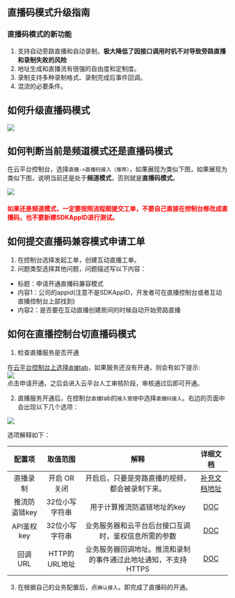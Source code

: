 ## 直播码模式升级指南

### 直播码模式的新功能

1. 支持自动旁路直播和自动录制，**极大降低了因接口调用时机不对导致旁路直播和录制失败的风险**
2. 地址生成和直播流有很强的自由度和定制度。
2. 录制支持多种录制格式、录制完成后事件回调。
3. 混流的必要条件。

## 如何升级直播码模式

![](http://imgcache.tcecqpoc.fsphere.cn/image/mc.qcloudimg.com/static/img/2bcf5926caa034e205b96ad0b85bc24d/C9F9849C-7E9C-4BFA-85EB-CCC266F8B15F.png)<br/>

## 如何判断当前是频道模式还是直播码模式

在云平台控制台，选择`直播->直播码接入（推荐）`，如果展现为类似下图，如果展现为类似下图，说明当前还是处于**频道模式**，否则就是**直播码模式**。

![](http://imgcache.tcecqpoc.fsphere.cn/image/mc.qcloudimg.com/static/img/488c132a42470912ec4c49091a041cb9/4.png)<br/>

#### <font color='red'>如果还是频道模式，一定要按照流程图提交工单，不要自己直接在控制台修改成直播码，也不要新建SDKAppID进行测试。</font>

## 如何提交直播码兼容模式申请工单

1. 在控制台选择发起工单，创建互动直播工单。
2. 问题类型选择其他问题，问题描述写以下内容：

* 标题：申请开通直播码兼容模式
* 内容1：公司的appid(注意不是SDKAppID，开发者可在直播控制台或者互动直播控制台上部找到)
* 内容2：是否要在互动直播创建房间的时候自动开始旁路直播

## 如何在直播控制台切直播码模式

1. 检查直播服务是否开通<br/>

在[云平台控制台上选择`直播`tab](http://console.tcecqpoc.fsphere.cn/live)，如果服务还没有开通，则会有如下提示:<br/>
![](http://imgcache.tcecqpoc.fsphere.cn/image/mc.qcloudimg.com/static/img/c40ff3b85b3ad9c0cb03170948d93555/image.png)<br/>
点击申请开通，之后会进入云平台人工审核阶段，审核通过后即可开通。

2. 直播服务开通后，在控制台`直播`tab的`接入管理`中选择`直播码接入`。右边的页面中会出现以下几个选项：<br/>

![](http://imgcache.tcecqpoc.fsphere.cn/image/mc.qcloudimg.com/static/img/973b21b88bf24bf02eb276c8e0e9efb3/1.png)<br/>

选项解释如下：<br/>

配置项  | 取值范围 | 解释| 详细文档
:-----: | :-----: | :-----:|:-----: 
直播录制 | 开启 OR 关闭 | 开启后，只要是旁路直播的视频，都会被录制下来。|[补充文档地址](/document/product/454/7917)
推流防盗链key | 32位小写字符串 | 用于计算推流防盗链地址的key|[DOC](/document/product/454/7917)
API鉴权key | 32位小写字符串 | 业务服务器和云平台后台接口互调时，鉴权信息所需的参数|[DOC](/document/product/454/7920#.E5.AE.89.E5.85.A8.E6.A3.80.E6.9F.A5)
回调URL | HTTP的URL地址 | 业务服务器回调地址。推流和录制的事件通过此地址通知，不支持HTTPS|[DOC](/document/product/267/5957)

3. 在根据自己的业务配置后，点`确认接入`。即完成了直播码的开通。






